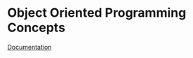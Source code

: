 # Object Oriented Programming Concepts

[Documentation](https://learn.microsoft.com/es-es/dotnet/csharp/fundamentals/tutorials/classes)
